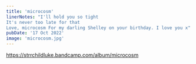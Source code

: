 ```yaml
---
title: 'microcosm'
linerNotes: "I'll hold you so tight
It's never too late for that
Love, microcosm For my darling Shelley on your birthday. I love you x"
pubDate: '17 Oct 2022'
image: 'microcosm.jpg'
---
```


https://strrchildluke.bandcamp.com/album/microcosm
